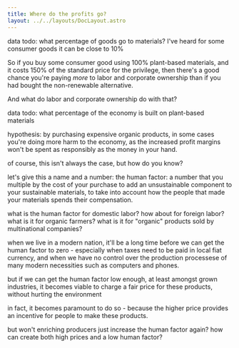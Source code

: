 ```yaml
---
title: Where do the profits go?
layout: ../../layouts/DocLayout.astro
---
```


data todo: what percentage of goods go to materials? I've heard for some consumer goods it can be close to 10%

So if you buy some consumer good using 100% plant-based materials, and it costs 150% of the standard price for the privilege, then there's a good chance you're paying *more* to labor and corporate ownership than if you had bought the non-renewable alternative.

And what do labor and corporate ownership do with that?

data todo: what percentage of the economy is built on plant-based materials

hypothesis: by purchasing expensive organic products, in some cases you're doing more harm to the economy, as the increased profit margins won't be spent as responsibly as the money in your hand.

of course, this isn't always the case, but how do you know?

let's give this a name and a number: the human factor: a number that you multiple by the cost of your purchase to add an unsustainable component to your sustainable materials, to take into account how the people that made your materials spends their compensation.

what is the human factor for domestic labor? how about for foreign labor? what is it for organic farmers? what is it for "organic" products sold by multinational companies?

when we live in a modern nation, it'll be a long time before we can get the human factor to zero - especially when taxes need to be paid in local fiat currency, and when we have no control over the production processese of many modern necessities such as computers and phones.

but if we can get the human factor low enough, at least amongst grown industries, it becomes viable to charge a fair price for these products, without hurting the environment

in fact, it becomes paramount to do so - because the higher price provides an incentive for people to make these products.

but won't enriching producers just increase the human factor again? how can create both high prices and a low human factor?